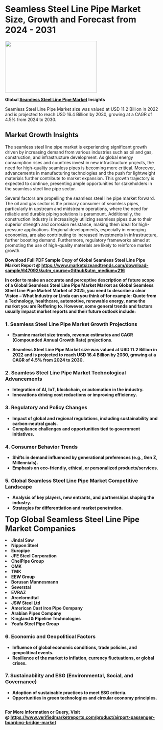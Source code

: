 <H1>Seamless Steel Line Pipe Market Size, Growth and Forecast from 2024 - 2031</H1><img class="aligncenter size-medium wp-image-584254" src="https://thirdeyenews.in/wp-content/uploads/2024/09/Global-Market-Research-300x168.jpeg" alt="" width="300" height="168" /><p><strong>Global&nbsp;<a href="https://www.marketsizeandtrends.com/download-sample/647092/&amp;utm_source=Github&utm_medium=216">Seamless Steel Line Pipe Market</a> Insights</strong></p><p>Seamless Steel Line Pipe Market size was valued at USD 11.2 Billion in 2022 and is projected to reach USD 16.4 Billion by 2030, growing at a CAGR of 4.5% from 2024 to 2030.</p><p><h2>Market Growth Insights</h2> <p>The seamless steel line pipe market is experiencing significant growth driven by increasing demand from various industries such as oil and gas, construction, and infrastructure development. As global energy consumption rises and countries invest in new infrastructure projects, the need for high-quality seamless pipes is becoming more critical. Moreover, advancements in manufacturing technologies and the push for lightweight materials further contribute to market expansion. This growth trajectory is expected to continue, presenting ample opportunities for stakeholders in the seamless steel line pipe sector.</p> <p><strong></strong></p> <p>Several factors are propelling the seamless steel line pipe market forward. The oil and gas sector is the primary consumer of seamless pipes, particularly in upstream and midstream operations, where the need for reliable and durable piping solutions is paramount. Additionally, the construction industry is increasingly utilizing seamless pipes due to their superior strength and corrosion resistance, making them ideal for high-pressure applications. Regional developments, especially in emerging economies, are also contributing to increased investments in infrastructure, further boosting demand. Furthermore, regulatory frameworks aimed at promoting the use of high-quality materials are likely to reinforce market growth.</p> <p><strong></p><p><span class=""><strong>Download Full PDF Sample Copy of Global Seamless Steel Line Pipe Market Report</strong> @ <a href="https://www.marketsizeandtrends.com/download-sample/647092/&amp;utm_source=Github&utm_medium=216" target="_blank">https://www.marketsizeandtrends.com/download-sample/647092/&amp;utm_source=Github&utm_medium=216</a></span></p><p>In order to make an accurate and perceptive description of future scope of a Global&nbsp;Seamless Steel Line Pipe Market Market as Global&nbsp;Seamless Steel Line Pipe Market Market of 2025, you need to describe a clear Vision &ndash; What Industry or Linda can you think of for example: Quote from a Technology, healthcare, automotive, renewable energy, name the market you are Reffering to. However, some general trends and factors usually impact market reports and their future outlook include:</p><h3>1.&nbsp;<strong>Seamless Steel Line Pipe Market Growth Projections</strong></h3><ul><li>Examine market size trends, revenue estimates and CAGR (Compounded Annual Growth Rate) projections.</li><li><p>Seamless Steel Line Pipe Market size was valued at USD 11.2 Billion in 2022 and is projected to reach USD 16.4 Billion by 2030, growing at a CAGR of 4.5% from 2024 to 2030.</p></li></ul><h3>2.&nbsp;<strong>Seamless Steel Line Pipe Market Technological Advancements</strong></h3><ul><li>Integration of AI, IoT, blockchain, or automation in the industry.</li><li>Innovations driving cost reductions or improving efficiency.</li></ul><h3>3.&nbsp;<strong>Regulatory and Policy Changes</strong></h3><ul><li>Impact of global and regional regulations, including sustainability and carbon-neutral goals.</li><li>Compliance challenges and opportunities tied to government initiatives.</li></ul><h3>4.&nbsp;<strong>Consumer Behavior Trends</strong></h3><ul><li>Shifts in demand influenced by generational preferences (e.g., Gen Z, Millennials).</li><li>Emphasis on eco-friendly, ethical, or personalized products/services.</li></ul><h3>5.&nbsp;<strong>Global Seamless Steel Line Pipe Market Competitive Landscape</strong></h3><ul><li>Analysis of key players, new entrants, and partnerships shaping the industry.</li><li>Strategies for differentiation and market penetration.</li></ul><p data-pm-slice="1 1 []"><span style="color: inherit; font-family: inherit; font-size: 25px;">Top Global Seamless Steel Line Pipe Market Companies</span></p><div class="" data-test-id=""><p><li>Jindal Saw</li><li> Nippon Steel</li><li> Europipe</li><li> JFE Steel Corporation</li><li> ChelPipe Group</li><li> OMK</li><li> TMK</li><li> EEW Group</li><li> Borusan Mannesmann</li><li> Severstal</li><li> EVRAZ</li><li> Arcelormittal</li><li> JSW Steel Ltd</li><li> American Cast Iron Pipe Company</li><li> Arabian Pipes Company</li><li> Kingland & Pipeline Technologies</li><li> Youfa Steel Pipe Group</li></p></div><h3>6.&nbsp;<strong>Economic and Geopolitical Factors</strong></h3><ul><li>Influence of global economic conditions, trade policies, and geopolitical events.</li><li>Resilience of the market to inflation, currency fluctuations, or global crises.</li></ul><h3>7.&nbsp;<strong>Sustainability and ESG (Environmental, Social, and Governance)</strong></h3><ul><li>Adoption of sustainable practices to meet ESG criteria.</li><li>Opportunities in green technologies and circular economy principles.</li></ul><h2><strong style="font-size: 14px;">For More Information or Query, Visit @&nbsp;</strong><a style="background-color: #ffffff; font-size: 14px;" href="https://www.marketsizeandtrends.com/report/seamless-steel-line-pipe-market/" target="_blank">https://www.verifiedmarketreports.com/product/airport-passenger-boarding-bridge-market</a></h2>
